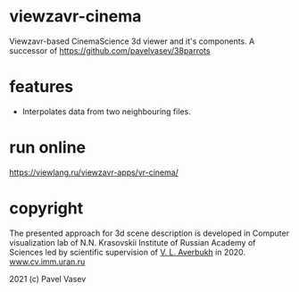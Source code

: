 # viewzavr-cinema

Viewzavr-based CinemaScience 3d viewer and it's components.
A successor of https://github.com/pavelvasev/38parrots

# features

* Interpolates data from two neighbouring files.

# run online

https://viewlang.ru/viewzavr-apps/vr-cinema/

# copyright

The presented approach for 3d scene description is developed in Computer visualization lab 
of N.N. Krasovskii Institute of Russian Academy of Sciences led by scientific supervision 
of [V. L. Averbukh](https://www.researchgate.net/profile/Vladimir_Averbukh) in 2020. www.cv.imm.uran.ru

2021 (c) Pavel Vasev
